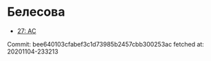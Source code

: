 # Белесова
- [27: AC](27.md)

Commit: bee640103cfabef3c1d73985b2457cbb300253ac
 fetched at: 20201104-233213
